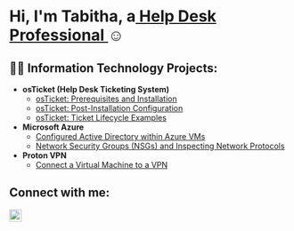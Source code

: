 <h1>Hi, I'm Tabitha, a<a href="https://www.linkedin.com/in/tabithacostello"> Help Desk Professional </a>☺</h1>


<h2>👨‍💻 Information Technology Projects:</h2>

- <b>osTicket (Help Desk Ticketing System)</b>
  - [osTicket: Prerequisites and Installation](https://github.com/tabithalcostello/osticket-prereqs)
  - [osTicket: Post-Installation Configuration](https://github.com/tabithalcostello/post-install-config)
  - [osTicket: Ticket Lifecycle Examples](https://github.com/tabithalcostello/ticket-lifecycle)
- <b>Microsoft Azure</b>
  - [Configured Active Directory within Azure VMs](https://github.com/tabithalcostello/configure-ad)
  - [Network Security Groups (NSGs) and Inspecting Network Protocols](https://github.com/tabithalcostello/azure-network-protocols)
- <b>Proton VPN </b>
  - [Connect a Virtual Machine to a VPN](https://github.com/tabithalcostello/CreateVPN#createvpn)

<h2> Connect with me:</h2>

[<img align="left" alt="Tabitha | LinkedIn" width="22px" src="https://cdn.jsdelivr.net/npm/simple-icons@v3/icons/linkedin.svg" />][linkedin]


[linkedin]: (https://www.linkedin.com/in/tabithacostello)
